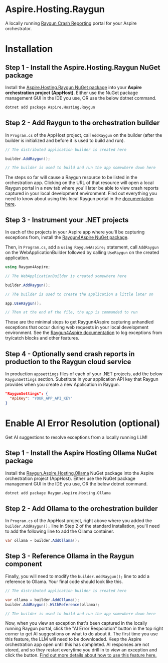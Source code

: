 # Aspire.Hosting.Raygun

A locally running [Raygun Crash Reporting](https://raygun.com/platform/crash-reporting) portal for your Aspire orchestrator.

# Installation

## Step 1 - Install the Aspire.Hosting.Raygun NuGet package

Install the [Aspire.Hosting.Raygun NuGet package](https://www.nuget.org/packages/Aspire.Hosting.Raygun) into your **Aspire orchestration project (AppHost)**. Either use the NuGet package management GUI in the IDE you use, OR use the below dotnet command.

```bash
dotnet add package Aspire.Hosting.Raygun
```

## Step 2 - Add Raygun to the orchestration builder

In `Program.cs` of the AppHost project, call `AddRaygun` on the builder (after the builder is initialized and before it is used to build and run).

```csharp
// The distributed application builder is created here

builder.AddRaygun();

// The builder is used to build and run the app somewhere down here
```

The steps so far will cause a Raygun resource to be listed in the orchestration app. Clicking on the URL of that resource will open a local Raygun portal in a new tab where you'll later be able to view crash reports captured in your local development environment. Find out everything you need to know about using this local Raygun portal in the [documentation here](https://raygun.com/documentation/language-guides/dotnet/crash-reporting/aspire/#locally-running-raygun-portal).

## Step 3 - Instrument your .NET projects

In each of the projects in your Aspire app where you'll be capturing exceptions from, install the [Raygun4Aspire NuGet package](https://www.nuget.org/packages/Raygun4Aspire/).

Then, in `Program.cs`, add a `using Raygun4Aspire;` statement, call `AddRaygun` on the WebApplicationBuilder followed by calling `UseRaygun` on the created application.

```csharp
using Raygun4Aspire;

// The WebApplicationBuilder is created somewhere here

builder.AddRaygun();

// The builder is used to create the application a little later on

app.UseRaygun();

// Then at the end of the file, the app is commanded to run
```

Those are the minimal steps to get Raygun4Aspire capturing unhandled exceptions that occur during web requests in your local development environment. See the [Raygun4Aspire documentation](https://github.com/MindscapeHQ/raygun4aspire?tab=readme-ov-file#manually-sending-exceptions) to log exceptions from try/catch blocks and other features.

## Step 4 - Optionally send crash reports in production to the Raygun cloud service

In production `appsettings` files of each of your .NET projects, add the below `RaygunSettings` section. Substitute in your application API key that Raygun provides when you create a new Application in Raygun.

```json
"RaygunSettings": {
  "ApiKey": "YOUR_APP_API_KEY"
}
```

# Enable AI Error Resolution (optional)

Get AI suggestions to resolve exceptions from a locally running LLM!

## Step 1 - Install the Aspire Hosting Ollama NuGet package

Install the [Raygun.Aspire.Hosting.Ollama](https://www.nuget.org/packages/Raygun.Aspire.Hosting.Ollama#readme-body-tab) NuGet package into the Aspire orchestration project (AppHost). Either use the NuGet package management GUI in the IDE you use, OR the below dotnet command.

```bash
dotnet add package Raygun.Aspire.Hosting.Ollama
```

## Step 2 - Add Ollama to the orchestration builder

In `Program.cs` of the AppHost project, right above where you added the `builder.AddRaygun();` line in Step 2 of the standard installation, you'll need to add the following line to add the Ollama container.

```csharp
var ollama = builder.AddOllama();
```

## Step 3 - Reference Ollama in the Raygun component

Finally, you will need to modify the `builder.AddRaygun();` line to add a reference to Ollama. Your final code should look like this.

```csharp
// The distributed application builder is created here

var ollama = builder.AddOllama();
builder.AddRaygun().WithReference(ollama);

// The builder is used to build and run the app somewhere down here
```

Now, when you view an exception that's been captured in the locally running Raygun portal, click the "AI Error Respolution" button in the top right corner to get AI suggestions on what to do about it.
The first time you use this feature, the LLM will need to be downloaded. Keep the Aspire orchestration app open until this has completed.
AI responses are not stored, and so they restart everytime you drill in to view an exception and click the button.
[Find out more details about how to use this feature here.](https://raygun.com/documentation/language-guides/dotnet/crash-reporting/aspire#using-ai-error-resolution-within-aspire)
